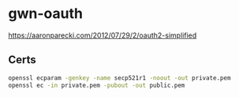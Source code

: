 # gwn-oauth

https://aaronparecki.com/2012/07/29/2/oauth2-simplified

## Certs
```bash
openssl ecparam -genkey -name secp521r1 -noout -out private.pem 
openssl ec -in private.pem -pubout -out public.pem
```